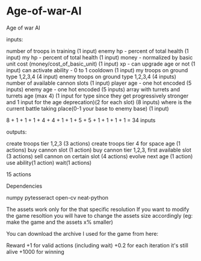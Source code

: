 # Age-of-war-AI
Age of war AI


inputs:

number of troops in training (1 input)
enemy hp - percent of total health (1 input)
my hp - percent of total health (1 input)
money - normalized by basic unit cost (money/cost_of_basic_unit) (1 input)
xp - can upgrade age or not (1 input)
can activate ability - 0 to 1 cooldown (1 input)
my troops on ground type 1,2,3,4 (4 input)
enemy troops on ground type 1,2,3,4 (4 inputs)
number of available cannon slots (1 input)
player age - one hot encoded (5 inputs)
enemy age - one hot encoded (5 inputs)
array with turrets and turrets age (max 4) (1 input for type since they get progressively 
stronger and 1 input for the age deprecation)(2 for each slot)  (8 inputs) 
where is the current battle taking place(0-1 your base to enemy base) (1 input)


8 + 1 + 1 + 1 + 4 + 4 + 1 + 1 + 5 + 5 + 1 + 1 + 1 + 1 = 34 inputs

outputs:

create troops tier 1,2,3 (3 actions)
create troops tier 4 for space age (1 actions)
buy cannon slot (1 action)
buy cannon tier 1,2,3, first available slot (3 actions)
sell cannon on certain slot (4 actions)
evolve next age (1 action)
use ability(1 action)
wait(1 actions)

15 actions

Dependencies

numpy
pytesseract
open-cv
neat-python

The assets work only for the that specific resolution
If you want to modify the game resoltion you will have to change the assets size accordingly (eg: make the game and the assets x% smaller)


You can download the archive I used for the game from here:

Reward
+1 for valid actions (including wait)
+0.2 for each iteration it's still alive
+1000 for winning

